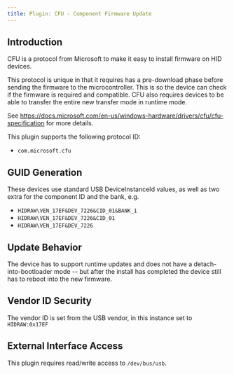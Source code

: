 ```yaml
---
title: Plugin: CFU - Component Firmware Update
---
```


## Introduction

CFU is a protocol from Microsoft to make it easy to install firmware on HID devices.

This protocol is unique in that it requires has a pre-download phase before sending the firmware to
the microcontroller. This is so the device can check if the firmware is required and compatible.
CFU also requires devices to be able to transfer the entire new transfer mode in runtime mode.

See <https://docs.microsoft.com/en-us/windows-hardware/drivers/cfu/cfu-specification> for more
details.

This plugin supports the following protocol ID:

* `com.microsoft.cfu`

## GUID Generation

These devices use standard USB DeviceInstanceId values, as well as two extra for the component ID
and the bank, e.g.

* `HIDRAW\VEN_17EF&DEV_7226&CID_01&BANK_1`
* `HIDRAW\VEN_17EF&DEV_7226&CID_01`
* `HIDRAW\VEN_17EF&DEV_7226`

## Update Behavior

The device has to support runtime updates and does not have a detach-into-bootloader mode -- but
after the install has completed the device still has to reboot into the new firmware.

## Vendor ID Security

The vendor ID is set from the USB vendor, in this instance set to `HIDRAW:0x17EF`

## External Interface Access

This plugin requires read/write access to `/dev/bus/usb`.
